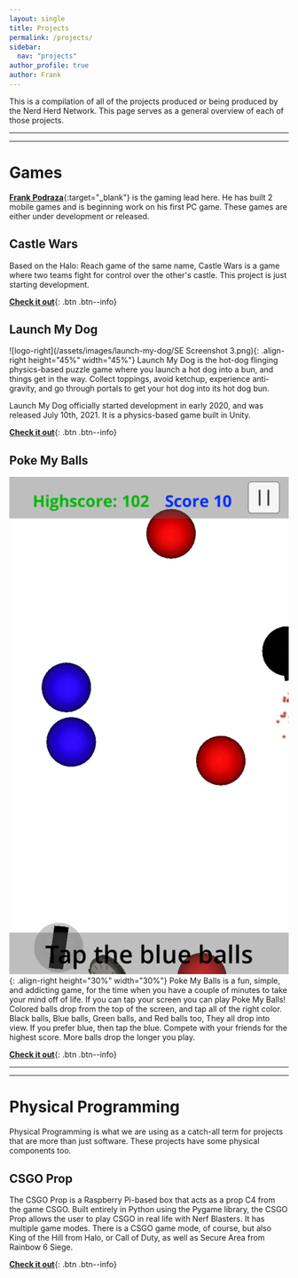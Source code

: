 ```yaml
---
layout: single
title: Projects
permalink: /projects/
sidebar:
  nav: "projects"
author_profile: true
author: Frank
---
```


This is a compilation of all of the projects produced or being produced by the Nerd Herd Network. This page serves as a general overview of each of those projects.

----
----

# Games

[**Frank Podraza**](/about/frank/){:target="_blank"} is the gaming lead here. He has built 2 mobile games and is beginning work on his first PC game. These games are either under development or released.

## Castle Wars

Based on the Halo: Reach game of the same name, Castle Wars is a game where two teams fight for control over the other's castle. This project is just starting development.

[**Check it out**](/projects/castle-wars/){: .btn .btn--info}

## Launch My Dog

![logo-right](/assets/images/launch-my-dog/SE Screenshot 3.png){: .align-right height="45%" width="45%"}
Launch My Dog is the hot-dog flinging physics-based puzzle game where you launch a hot dog into a bun, and things get in the way. Collect toppings, avoid ketchup, experience anti-gravity, and go through portals to get your hot dog into its hot dog bun.

Launch My Dog officially started development in early 2020, and was released July 10th, 2021. It is a physics-based game built in Unity.

[**Check it out**](/projects/launch-my-dog/){: .btn .btn--info}

## Poke My Balls

![Screenshot-game-right](/assets/images/poke-my-balls/screen-game.PNG){: .align-right height="30%" width="30%"} 
Poke My Balls is a fun, simple, and addicting game, for the time when you have a couple of minutes to take your mind off of life. If you can tap your screen you can play Poke My Balls! Colored balls drop from the top of the screen, and tap all of the right color. Black balls, Blue balls, Green balls, and Red balls too, They all drop into view. If you prefer blue, then tap the blue. Compete with your friends for the highest score. More balls drop the longer you play.

[**Check it out**](/projects/poke-my-balls/){: .btn .btn--info}

----
----

# Physical Programming

Physical Programming is what we are using as a catch-all term for projects that are more than just software. These projects have some physical components too.

## CSGO Prop

The CSGO Prop is a Raspberry Pi-based box that acts as a prop C4 from the game CSGO. Built entirely in Python using the Pygame library, the CSGO Prop allows the user to play CSGO in real life with Nerf Blasters. It has multiple game modes. There is a CSGO game mode, of course, but also King of the Hill from Halo, or Call of Duty, as well as Secure Area from Rainbow 6 Siege.

[**Check it out**](/projects/csgo-prop/){: .btn .btn--info}

